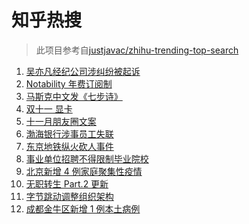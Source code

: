 # 知乎热搜

> 此项目参考自[justjavac/zhihu-trending-top-search](https://github.com/justjavac/zhihu-trending-top-search/blob/main/utils.ts)

<!-- BEGIN -->
  <!-- 最后更新时间:Tue Nov 02 2021 17:17:05 GMT+0000 (Coordinated Universal Time) -->
  1. [吴亦凡经纪公司涉纠纷被起诉](https://www.zhihu.com/search?q=吴亦凡)
1. [Notability 年费订阅制](https://www.zhihu.com/search?q=notability)
1. [马斯克中文发《七步诗》](https://www.zhihu.com/search?q=马斯克)
1. [双十一 显卡](https://www.zhihu.com/search?q=显卡)
1. [十一月朋友圈文案](https://www.zhihu.com/search?q=十一月)
1. [渤海银行涉事员工失联](https://www.zhihu.com/search?q=渤海银行)
1. [东京地铁纵火砍人事件](https://www.zhihu.com/search?q=东京地铁)
1. [事业单位招聘不得限制毕业院校](https://www.zhihu.com/search?q=事业单位招聘)
1. [北京新增 4 例家庭聚集性疫情](https://www.zhihu.com/search?q=北京疫情)
1. [无职转生 Part.2 更新 ](https://www.zhihu.com/search?q=无职转生)
1. [字节跳动调整组织架构](https://www.zhihu.com/search?q=字节跳动)
1. [成都金牛区新增 1 例本土病例](https://www.zhihu.com/search?q=成都疫情)
  <!-- END -->